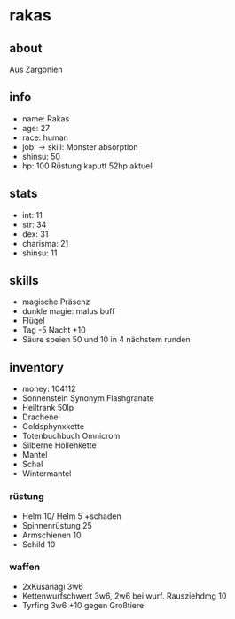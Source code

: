 # rakas

## about

Aus Zargonien

## info

+ name: Rakas
+ age: 27
+ race: human
+ job: -> skill: Monster absorption
+ shinsu: 50
+ hp: 100 Rüstung kaputt 52hp aktuell

## stats

+ int: 11
+ str: 34
+ dex: 31
+ charisma: 21
+ shinsu: 11


## skills

+ magische Präsenz
+ dunkle magie: malus buff
+ Flügel 
+ Tag -5 Nacht +10
+ Säure speien 50 und 10 in 4 nächstem runden


## inventory
+ money: 104112
+ Sonnenstein Synonym Flashgranate
+ Heiltrank 50lp
+ Drachenei
+ Goldsphynxkette
+ Totenbuchbuch Omnicrom
+ Silberne Höllenkette
+ Mantel
+ Schal
+ Wintermantel

### rüstung

+ Helm 10/ Helm 5 +schaden
+ Spinnenrüstung 25 
+ Armschienen 10
+ Schild 10

### waffen

+ 2xKusanagi 3w6
+ Kettenwurfschwert 3w6, 2w6 bei wurf. Rausziehdmg 10
+ Tyrfing 3w6 +10 gegen Großtiere
